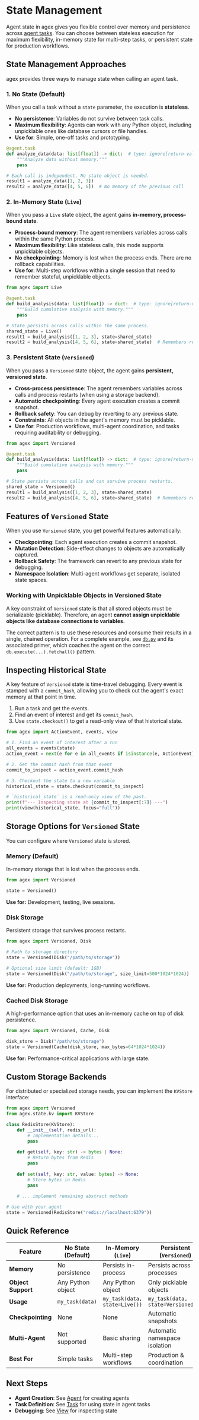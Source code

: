 # State Management

Agent state in agex gives you flexible control over memory and persistence across [agent tasks](task.md). You can choose between stateless execution for maximum flexibility, in-memory state for multi-step tasks, or persistent state for production workflows.

## State Management Approaches

agex provides three ways to manage state when calling an agent task.

### 1. No State (Default)
When you call a task without a `state` parameter, the execution is **stateless**.

- **No persistence**: Variables do not survive between task calls.
- **Maximum flexibility**: Agents can work with any Python object, including unpicklable ones like database cursors or file handles.
- **Use for**: Simple, one-off tasks and prototyping.

```python
@agent.task
def analyze_data(data: list[float]) -> dict:  # type: ignore[return-value]
    """Analyze data without memory."""
    pass

# Each call is independent. No state object is needed.
result1 = analyze_data([1, 2, 3])
result2 = analyze_data([4, 5, 6])  # No memory of the previous call
```

### 2. In-Memory State (`Live`)
When you pass a `Live` state object, the agent gains **in-memory, process-bound state**.

- **Process-bound memory**: The agent remembers variables across calls within the same Python process.
- **Maximum flexibility**: Like stateless calls, this mode supports unpicklable objects.
- **No checkpointing**: Memory is lost when the process ends. There are no rollback capabilities.
- **Use for**: Multi-step workflows within a single session that need to remember stateful, unpicklable objects.

```python
from agex import Live

@agent.task  
def build_analysis(data: list[float]) -> dict:  # type: ignore[return-value]
    """Build cumulative analysis with memory."""
    pass

# State persists across calls within the same process.
shared_state = Live()
result1 = build_analysis([1, 2, 3], state=shared_state)
result2 = build_analysis([4, 5, 6], state=shared_state)  # Remembers result1
```

### 3. Persistent State (`Versioned`)
When you pass a `Versioned` state object, the agent gains **persistent, versioned state**.

- **Cross-process persistence**: The agent remembers variables across calls and process restarts (when using a storage backend).
- **Automatic checkpointing**: Every agent execution creates a commit snapshot.
- **Rollback safety**: You can debug by reverting to any previous state.
- **Constraints**: All objects in the agent's memory must be picklable.
- **Use for**: Production workflows, multi-agent coordination, and tasks requiring auditability or debugging.

```python
from agex import Versioned

@agent.task  
def build_analysis(data: list[float]) -> dict:  # type: ignore[return-value]
    """Build cumulative analysis with memory."""
    pass

# State persists across calls and can survive process restarts.
shared_state = Versioned()
result1 = build_analysis([1, 2, 3], state=shared_state)
result2 = build_analysis([4, 5, 6], state=shared_state)  # Remembers result1
```

## Features of `Versioned` State

When you use `Versioned` state, you get powerful features automatically:

- **Checkpointing**: Each agent execution creates a commit snapshot.
- **Mutation Detection**: Side-effect changes to objects are automatically captured.
- **Rollback Safety**: The framework can revert to any previous state for debugging.
- **Namespace Isolation**: Multi-agent workflows get separate, isolated state spaces.

### Working with Unpicklable Objects in Versioned State
A key constraint of `Versioned` state is that all stored objects must be serializable (picklable). Therefore, an agent **cannot assign unpicklable objects like database connections to variables.**

The correct pattern is to use these resources and consume their results in a single, chained operation. For a complete example, see [`db.py`](../../examples/db.py) and its associated primer, which coaches the agent on the correct `db.execute(...).fetchall()` pattern.

## Inspecting Historical State

A key feature of `Versioned` state is time-travel debugging. Every event is stamped with a `commit_hash`, allowing you to check out the agent's exact memory at that point in time.

1.  Run a task and get the events.
2.  Find an event of interest and get its `commit_hash`.
3.  Use `state.checkout()` to get a read-only view of that historical state.

```python
from agex import ActionEvent, events, view

# 1. Find an event of interest after a run
all_events = events(state)
action_event = next(e for e in all_events if isinstance(e, ActionEvent))

# 2. Get the commit hash from that event
commit_to_inspect = action_event.commit_hash

# 3. Checkout the state to a new variable
historical_state = state.checkout(commit_to_inspect)

# `historical_state` is a read-only view of the past.
print(f"--- Inspecting state at {commit_to_inspect[:7]} ---")
print(view(historical_state, focus="full"))
```

## Storage Options for `Versioned` State

You can configure where `Versioned` state is stored.

### Memory (Default)
In-memory storage that is lost when the process ends.
```python
from agex import Versioned

state = Versioned()
```
**Use for:** Development, testing, live sessions.

### Disk Storage
Persistent storage that survives process restarts.
```python
from agex import Versioned, Disk

# Path to storage directory
state = Versioned(Disk("/path/to/storage"))

# Optional size limit (default: 1GB)
state = Versioned(Disk("/path/to/storage", size_limit=500*1024*1024))
```
**Use for:** Production deployments, long-running workflows.

### Cached Disk Storage
A high-performance option that uses an in-memory cache on top of disk persistence.
```python
from agex import Versioned, Cache, Disk

disk_store = Disk("/path/to/storage")
state = Versioned(Cache(disk_store, max_bytes=64*1024*1024))
```
**Use for:** Performance-critical applications with large state.

## Custom Storage Backends

For distributed or specialized storage needs, you can implement the `KVStore` interface:

```python
from agex import Versioned
from agex.state.kv import KVStore

class RedisStore(KVStore):
    def __init__(self, redis_url):
        # Implementation details...
        pass
    
    def get(self, key: str) -> bytes | None:
        # Return bytes from Redis
        pass
    
    def set(self, key: str, value: bytes) -> None:
        # Store bytes in Redis
        pass
    
    # ... implement remaining abstract methods

# Use with your agent
state = Versioned(RedisStore("redis://localhost:6379"))
```

## Quick Reference

| Feature | No State (Default) | In-Memory (`Live`) | Persistent (`Versioned`) |
|---|---|---|---|
| **Memory** | No persistence | Persists in-process | Persists across processes |
| **Object Support** | Any Python object | Any Python object | Only picklable objects |
| **Usage** | `my_task(data)` | `my_task(data, state=Live())` | `my_task(data, state=Versioned())` |
| **Checkpointing** | None | None | Automatic snapshots |
| **Multi-Agent** | Not supported | Basic sharing | Automatic namespace isolation |
| **Best For** | Simple tasks | Multi-step workflows | Production & coordination |


## Next Steps

- **Agent Creation**: See [Agent](agent.md) for creating agents
- **Task Definition**: See [Task](task.md) for using state in agent tasks
- **Debugging**: See [View](view.md) for inspecting state
